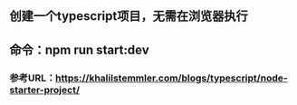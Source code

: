 ## 创建一个typescript项目，无需在浏览器执行

## 命令：npm run start:dev


### 参考URL：https://khalilstemmler.com/blogs/typescript/node-starter-project/
